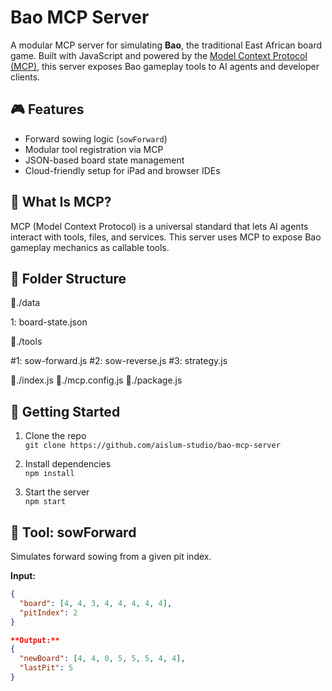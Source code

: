 # Bao MCP Server

A modular MCP server for simulating **Bao**, the traditional East African board game. Built with JavaScript and powered by the [Model Context Protocol (MCP)](https://modelcontextprotocol.io), this server exposes Bao gameplay tools to AI agents and developer clients.

## 🎮 Features

- Forward sowing logic (`sowForward`)
- Modular tool registration via MCP
- JSON-based board state management
- Cloud-friendly setup for iPad and browser IDEs

## 🧠 What Is MCP?

MCP (Model Context Protocol) is a universal standard that lets AI agents interact with tools, files, and services. This server uses MCP to expose Bao gameplay mechanics as callable tools.

## 📁 Folder Structure

📁./data

  1: board-state.json

📁./tools

#1: sow-forward.js
#2: sow-reverse.js
#3: strategy.js

📁./index.js
📁./mcp.config.js
📁./package.js

## 🚀 Getting Started

1. Clone the repo  
   `git clone https://github.com/aislum-studio/bao-mcp-server`

2. Install dependencies  
   `npm install`

3. Start the server  
   `npm start`

## 🧪 Tool: sowForward

Simulates forward sowing from a given pit index.

**Input:**
```json
{
  "board": [4, 4, 3, 4, 4, 4, 4, 4],
  "pitIndex": 2
}

**Output:**
{
  "newBoard": [4, 4, 0, 5, 5, 5, 4, 4],
  "lastPit": 5
}
